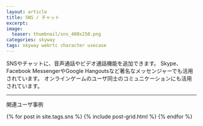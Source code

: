 ```yaml
---
layout: article
title: SNS / チャット
excerpt: 
image:
  teaser: thumbnail/sns_400x250.png
categories: skyway
tags: skyway webrtc character usecase
---
```


SNSやチャットに、音声通話やビデオ通話機能を追加できます。
Skype、Facebook MessengerやGoogle Hangoutsなど著名なメッセンジャーでも活用されています。
オンラインゲームのユーザ同士のコミュニケーションにも活用されています。

<hr>

関連ユーザ事例

<div class="tiles">
{% for post in site.tags.sns %}
  {% include post-grid.html %}
{% endfor %}
</div><!-- /.tiles -->

